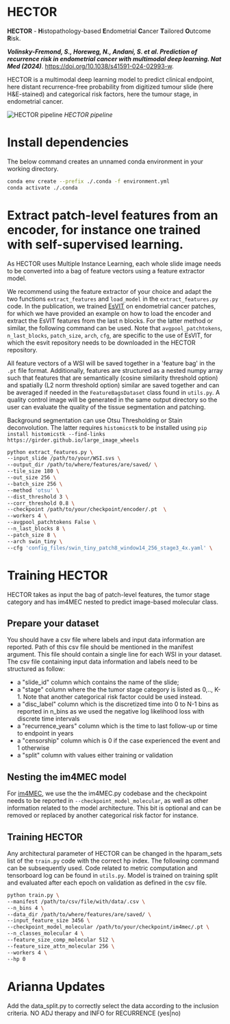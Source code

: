 # HECTOR

**HECTOR** - **H**istopathology-based **E**ndometrial **C**ancer **T**ailored **O**utcome **R**isk. 

**_Volinsky-Fremond, S., Horeweg, N., Andani, S. et al. Prediction of recurrence risk in endometrial cancer with multimodal deep learning. Nat Med (2024)_**. https://doi.org/10.1038/s41591-024-02993-w. 

HECTOR is a multimodal deep learning model to predict clinical endpoint, here distant recurrence-free probability from digitized tumour slide (here H&E-stained) and categorical risk factors, here the tumour stage, in endometrial cancer.

![HECTOR pipeline](docs/HECTOR_pipeline.png)
*HECTOR pipeline*

# Install dependencies

The below command creates an unnamed conda environment in your working directory.

```sh
conda env create --prefix ./.conda -f environment.yml
conda activate ./.conda
```

# Extract patch-level features from an encoder, for instance one trained with self-supervised learning.

As HECTOR uses Multiple Instance Learning, each whole slide image needs to be converted into a bag of feature vectors using a feature extractor model. 

We recommend using the feature extractor of your choice and adapt the two functions `extract_features` and `load_model` in the `extract_features.py` code. In the publication, we trained [EsVIT](https://github.com/microsoft/esvit) on endometrial cancer patches, for which we have provided an example on how to load the encoder and extract the EsVIT features from the last n blocks. For the latter method or similar, the following command can be used. Note that `avgpool_patchtokens`, `n_last_blocks`, `patch_size`, `arch`, `cfg`, are specific to the use of EsVIT, for which the esvit repository needs to be downloaded in the HECTOR repository.  

All feature vectors of a WSI will be saved together in a 'feature bag' in the `.pt` file format. Additionally, features are structured as a nested numpy array such that features that are semantically (cosine similarity threshold option) and spatially (L2 norm threshold option) similar are saved together and can be averaged if needed in the `FeatureBagsDataset` class found in `utils.py`. A quality control image will be generated in the same output directory so the user can evaluate the quality of the tissue segmentation and patching.

Background segmentation can use Otsu Thresholding or Stain deconvolution. The latter requires `histomicstk` to be installed using `pip install histomicstk --find-links https://girder.github.io/large_image_wheels`

```sh
python extract_features.py \
--input_slide /path/to/your/WSI.svs \
--output_dir /path/to/where/features/are/saved/ \
--tile_size 180 \
--out_size 256 \
--batch_size 256 \
--method 'otsu' \
--dist_threshold 3 \
--corr_threshold 0.8 \
--checkpoint /path/to/your/checkpoint/encoder/.pt  \
--workers 4 \
--avgpool_patchtokens False \
--n_last_blocks 8 \
--patch_size 8 \
--arch swin_tiny \
--cfg 'config_files/swin_tiny_patch8_window14_256_stage3_4x.yaml' \
```

# Training HECTOR

HECTOR takes as input the bag of patch-level features, the tumor stage category and has im4MEC nested to predict image-based molecular class. 

## Prepare your dataset
You should have a csv file where labels and input data information are reported. Path of this csv file should be mentioned in the manifest argument. This file should contain a single line for each WSI in your dataset. The csv file containing input data information and labels need to be structured as follow: 
- a "slide_id" column which contains the name of the slide; 
- a "stage" column where the the tumor stage category is listed as 0,.., K-1. Note that another categorical risk factor could be used instead. 
- a "disc_label" column which is the discretized time into 0 to N-1 bins as reported in n_bins as we used the negative log likelihood loss with discrete time intervals
- a "recurrence_years" column which is the time to last follow-up or time to endpoint in years
- a "censorship" column which is 0 if the case experienced the event and 1 otherwise
- a "split" column with values either training or validation

## Nesting the im4MEC model 
For [im4MEC](https://github.com/AIRMEC/im4MEC/), we use the the im4MEC.py codebase and the checkpoint needs to be reported in `--checkpoint_model_molecular`, as well as other information related to the model architecture. This bit is optional and can be removed or replaced by another categorical risk factor for instance.

## Training HECTOR

Any architectural parameter of HECTOR can be changed in the hparam_sets list of the `train.py` code with the correct hp index. The following command can be subsequently used. Code related to metric computation and tensorboard log can be found in `utils.py`. Model is trained on training split and evaluated after each epoch on validation as defined in the csv file. 

```sh
python train.py \
--manifest /path/to/csv/file/with/data/.csv \
--n_bins 4 \
--data_dir /path/to/where/features/are/saved/ \
--input_feature_size 3456 \
--checkpoint_model_molecular /path/to/your/checkpoint/im4mec/.pt \
--n_classes_molecular 4 \
--feature_size_comp_molecular 512 \
--feature_size_attn_molecular 256 \
--workers 4 \
--hp 0
```

# Arianna Updates 

Add the data_split.py to correctly select the data according to the inclusion criteria. NO ADJ therapy and INFO for RECURRENCE (yes|no)
